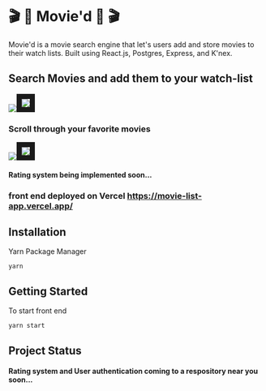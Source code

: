 # 🎬 🎥 Movie'd 🎥 🎬 

Movie'd is a movie search engine that let's users add and store movies to their watch lists. Built using React.js, Postgres, Express, and K'nex.

## Search Movies and add them to your watch-list
<img src="https://ibb.co/Fw3DHVY"><img src="https://i.ibb.co/Prrm8yK/Screen-Shot-2020-10-26-at-5-12-59-PM.png" border="10"></a><br /><a target='_blank' href='https://statewideinventory.org/subaru-0-60-times'></a>


### Scroll through your favorite movies
<img src="https://ibb.co/Fw3DHVY"><img src="https://i.ibb.co/J7ts3Qp/Screen-Shot-2020-10-26-at-5-13-42-PM.png" border="10"></a><br />
#### Rating system being implemented soon...


### front end deployed on Vercel https://movie-list-app.vercel.app/

## Installation

Yarn Package Manager

```
yarn
```

##  Getting Started

To start front end 

```
yarn start
```

## Project Status
#### Rating system and User authentication coming to a respository near you soon...






